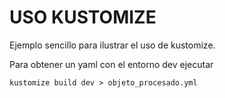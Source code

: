 # USO KUSTOMIZE

Ejemplo sencillo para ilustrar el uso de kustomize.

Para obtener un yaml con el entorno dev ejecutar
```
kustomize build dev > objeto_procesado.yml
```